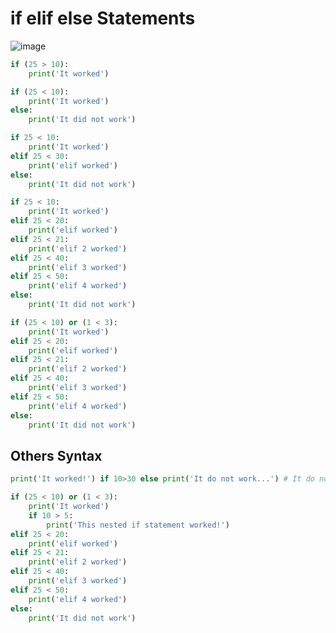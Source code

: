 # if elif else Statements

![image](https://github.com/user-attachments/assets/4b1a53ae-b164-421a-aa7e-4eecd332227c)


```python
if (25 > 10):
    print('It worked')
```

```python
if (25 < 10):
    print('It worked')
else:
    print('It did not work')
```

```python
if 25 < 10:
    print('It worked')
elif 25 < 30:
    print('elif worked')
else:
    print('It did not work')
```

```python
if 25 < 10:
    print('It worked')
elif 25 < 20:
    print('elif worked')
elif 25 < 21:
    print('elif 2 worked')
elif 25 < 40:
    print('elif 3 worked')
elif 25 < 50:
    print('elif 4 worked')
else:
    print('It did not work')
```

```python
if (25 < 10) or (1 < 3):
    print('It worked')
elif 25 < 20:
    print('elif worked')
elif 25 < 21:
    print('elif 2 worked')
elif 25 < 40:
    print('elif 3 worked')
elif 25 < 50:
    print('elif 4 worked')
else:
    print('It did not work')
```

## Others Syntax

```python
print('It worked!') if 10>30 else print('It do not work...') # It do not work
```

```python
if (25 < 10) or (1 < 3):
    print('It worked')
    if 10 > 5:
        print('This nested if statement worked!')
elif 25 < 20:
    print('elif worked')
elif 25 < 21:
    print('elif 2 worked')
elif 25 < 40:
    print('elif 3 worked')
elif 25 < 50:
    print('elif 4 worked')
else:
    print('It did not work')
```
